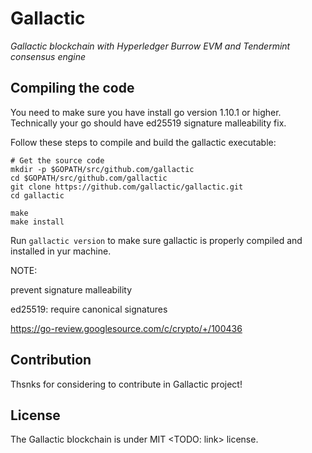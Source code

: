 # Gallactic
*Gallactic blockchain with Hyperledger Burrow EVM and Tendermint consensus engine*

## Compiling the code
You need to make sure you have install go version 1.10.1 or higher. Technically your go should have ed25519 signature malleability fix.

Follow these steps to compile and build the gallactic executable:

```
# Get the source code
mkdir -p $GOPATH/src/github.com/gallactic
cd $GOPATH/src/github.com/gallactic
git clone https://github.com/gallactic/gallactic.git
cd gallactic

make
make install
```

Run `gallactic version` to make sure gallactic is properly compiled and installed in yur machine.

NOTE:

prevent signature malleability

ed25519: require canonical signatures

https://go-review.googlesource.com/c/crypto/+/100436

## Contribution
Thsnks for considering to contribute in Gallactic project!

## License
The Gallactic blockchain is under MIT <TODO: link> license.